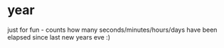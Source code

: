 year
====

just for fun - counts how many seconds/minutes/hours/days have been elapsed since last new years eve :)
